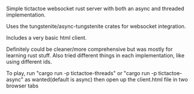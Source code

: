 Simple tictactoe websocket rust server with both an async and threaded implementation.

Uses the tungstenite/async-tungstenite crates for websocket integration.

Includes a very basic html client.

Definitely could be cleaner/more comprehensive but was mostly for learning rust stuff.
Also tried different things in each implementation, like using different ids.

To play, run "cargo run -p tictactoe-threads" or "cargo run -p tictactoe-async" as wanted(default is async)
 then open up the client.html file in two browser tabs
